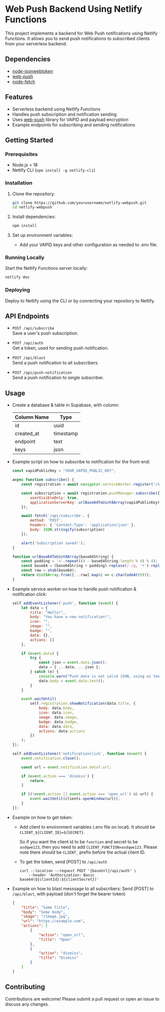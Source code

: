 # Web Push Backend Using Netlify Functions
This project implements a backend for Web Push notifications using Netlify Functions. It allows you to send push notifications to subscribed clients from your serverless backend.

## Dependencies
- [node-jsonwebtoken](https://github.com/auth0/node-jsonwebtoken)
- [web-push](https://github.com/web-push-libs/web-push)
- [node-fetch](https://github.com/node-fetch/node-fetch)

## Features
- Serverless backend using Netlify Functions
- Handles push subscription and notification sending
- Uses [web-push](https://github.com/web-push-libs/web-push) library for VAPID and payload encryption
- Example endpoints for subscribing and sending notifications

## Getting Started

### Prerequisites
- Node.js > 18
- Netlify CLI (`npm install -g netlify-cli`)

### Installation
1. Clone the repository:
   ```bash
   git clone https://github.com/yourusername/netlify-webpush.git
   cd netlify-webpush
   ```

2. Install dependencies:
   ```bash
   npm install
   ```

3. Set up environment variables:
   - Add your VAPID keys and other configuration as needed to .env file.

### Running Locally
Start the Netlify Functions server locally:
```bash
netlify dev
```

### Deploying
Deploy to Netlify using the CLI or by connecting your repository to Netlify.

## API Endpoints
- `POST /api/subscribe`  
  Save a user's push subscription.

- `POST /api/auth`  
  Get a token, used for sending push notification.

- `POST /api/blast`  
  Send a push notification to all subscribers.

- `POST /api/push-notification`  
  Send a push notification to single subscriber.

## Usage
- Create a database & table in Supabase, with column:

    | Column Name | Type      |
    |-------------|-----------|
    | id          | uuid      |
    | created_at  | timestamp |
    | endpoint    | text      |
    | keys        | json      |

- Example script on how to subscribe to notification for the front-end:
    ```JavaScript
    const vapidPublicKey = "YOUR_VAPID_PUBLIC_KEY";

    async function subscribe() {
        const registration = await navigator.serviceWorker.register('/sw.js');

        const subscription = await registration.pushManager.subscribe({
            userVisibleOnly: true,
            applicationServerKey: urlBase64ToUint8Array(vapidPublicKey)
        });

        await fetch('/api/subscribe', {
            method: 'POST',
            headers: { 'Content-Type': 'application/json' },
            body: JSON.stringify(subscription)
        });

        alert('Subscription saved!');
    }

    function urlBase64ToUint8Array(base64String) {
        const padding = '='.repeat((4 - base64String.length % 4) % 4);
        const base64 = (base64String + padding).replace(/-/g, '+').replace(/_/g, '/');
        const raw = atob(base64);
        return Uint8Array.from([...raw].map(c => c.charCodeAt(0)));
    }
    ```

- Example service worker on how to handle push notification & notification click:
    ```JavaScript
    self.addEventListener('push', function (event) {
        let data = {
            title: "Hello!",
            body: "You have a new notification!",
            icon: "",
            image: "",
            badge: "",
            data: {},
            actions: []
        };

        if (event.data) {
            try {
                const json = event.data.json();
                data = { ...data, ...json };
            } catch (e) {
                console.warn("Push data is not valid JSON, using as text:", e);
                data.body = event.data.text();
            }
        }

        event.waitUntil(
            self.registration.showNotification(data.title, {
                body: data.body,
                icon: data.icon,
                image: data.image,
                badge: data.badge,
                data: data.data,
                actions: data.actions
            })
        );
    });

    self.addEventListener('notificationclick', function (event) {
        event.notification.close();

        const url = event.notification.data?.url;

        if (event.action === 'dismiss') {
            return;
        }

        if ((!event.action || event.action === 'open_url') && url) {
            event.waitUntil(clients.openWindow(url));
        }
    });
    ```

- Example on how to get token:
    - Add client to environment variables (.env file on local). It should be `CLIENT_${CLIENT_ID}=${SECRET}`.

        So if you want the client id to be `function` and secret to be `asdqwe123`, then you need to add `CLIENT_FUNCTION=asdqwe123`. Please note there should be `CLIENT_` prefix before the actual client ID.
    - To get the token, send [POST] to `/api/auth`
        ```
        curl --location --request POST '{baseUrl}/api/auth' \
            --header 'Authorization: Basic base64(${clientId}:${clientSecret})'
        ```

- Example on how to blast messsage to all subscribers:
    Send [POST] to `/api/blast`, with payload (don't forget the bearer token)
    ```JSON
    {
        "title": "Some Title",
        "body": "Some body",
        "image": "/image.jpg",
        "url": "https://example.com",
        "actions": [
            {
                "action": "open_url",
                "title": "Open"
            },
            {
                "action": "dismiss",
                "title": "Dismiss"
            }
        ]
    }
    ```

## Contributing
Contributions are welcome! Please submit a pull request or open an issue to discuss any changes.
